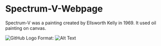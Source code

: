 <h1> Spectrum-V-Webpage</h1>
Spectrum-V was a painting created by Ellsworth Kelly in 1969. It used oil painting on canvas.

![GitHub Logo](/images/logo.png)
Format: ![Alt Text](https://i.pinimg.com/originals/94/5c/c7/945cc70fabde199ace9e0abadcb62913.jpg)
